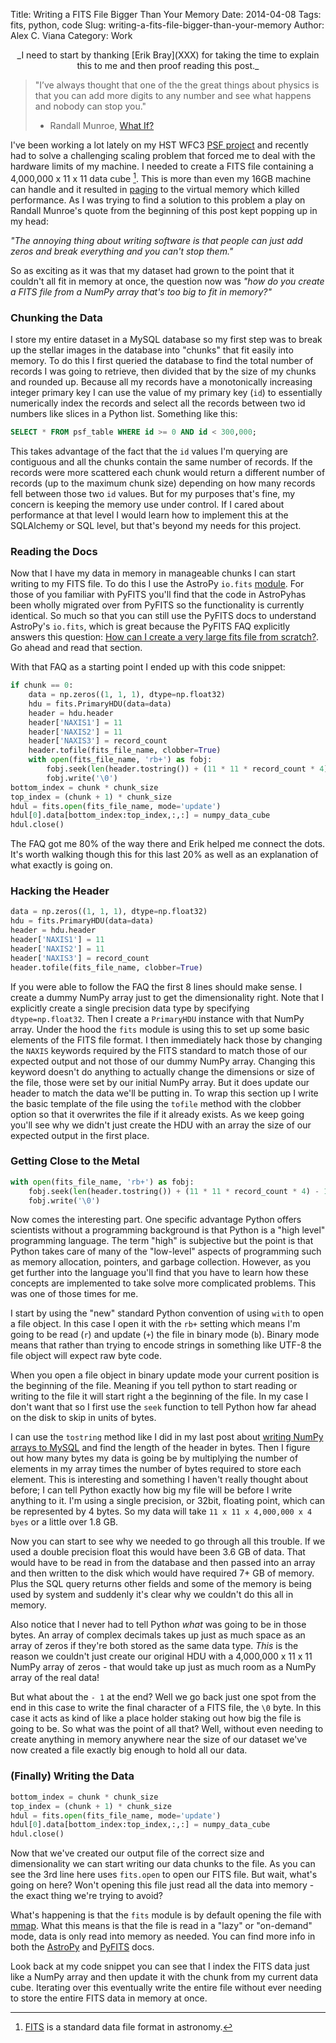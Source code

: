 Title: Writing a FITS File Bigger Than Your Memory
Date: 2014-04-08
Tags: fits, python, code
Slug: writing-a-fits-file-bigger-than-your-memory
Author: Alex C. Viana
Category: Work

<center>_I need to start by thanking [Erik Bray](XXX) for taking the time to explain this to me and then proof reading this post._</center>


> "I’ve always thought that one of the the great things about physics is that you can add more digits to any number and see what happens and nobody can stop you."  
> - Randall Munroe, [What If?](https://what-if.xkcd.com/20/)


I've been working a lot lately on my HST WFC3 [PSF project](http://acviana.github.io/tag/psf.html) and recently had to solve a challenging scaling problem that forced me to deal with the hardware limits of my machine. I needed to create a FITS file containing a 4,000,000 x 11 x 11 data cube [^1]. This is more than even my 16GB machine can handle and it resulted in [paging](http://en.wikipedia.org/wiki/Paging) to the virtual memory which killed performance. As I was trying to find a solution to this problem a play on Randall Munroe's quote from the beginning of this post kept popping up in my head:

_"The annoying thing about writing software is that people can just add zeros and break everything and you can't stop them."_ 

So as exciting as it was that my dataset had grown to the point that it couldn't all fit in memory at once, the question now was _"how do you create a FITS file from a NumPy array that's too big to fit in memory?"_

### Chunking the Data

I store my entire dataset in a MySQL database so my first step was to break up the stellar images in the database into "chunks" that fit easily into memory. To do this I first queried the database to find the total number of records I was going to retrieve, then divided that by the size of my chunks and rounded up. Because all my records have a monotonically increasing integer primary key I can use the value of my primary key (`id`) to essentially numerically index the records and select all the records between two id numbers like slices in a Python list. Something like this:

```sql
SELECT * FROM psf_table WHERE id >= 0 AND id < 300,000;
```

This takes advantage of the fact that the `id` values I'm querying are contiguous and all the chunks contain the same number of records. If the records were more scattered each chunk would return a different number of records (up to the maximum chunk size) depending on how many records fell between those two `id` values. But for my purposes that's fine, my concern is keeping the memory use under control. If I cared about performance at that level I would learn how to implement this at the SQLAlchemy or SQL level, but that's beyond my needs for this project.

### Reading the Docs

Now that I have my data in memory in manageable chunks I can start writing to my FITS file. To do this I use the AstroPy `io.fits` [module](http://astropy.readthedocs.org/en/latest/io/fits/index.html). For those of you familiar with PyFITS you'll find that the code in AstroPyhas been wholly migrated over from PyFITS so the functionality is currently identical. So much so that you can still use the PyFITS docs to understand AstroPy's `io.fits`, which is great because the PyFITS FAQ explicitly answers this question: [How can I create a very large fits file from scratch?](http://pyfits.readthedocs.org/en/latest/appendix/faq.html#how-can-i-create-a-very-large-fits-file-from-scratch). Go ahead and read that section. 

With that FAQ as a starting point I ended up with this code snippet:

```python
if chunk == 0:
    data = np.zeros((1, 1, 1), dtype=np.float32)
    hdu = fits.PrimaryHDU(data=data)
    header = hdu.header
    header['NAXIS1'] = 11
    header['NAXIS2'] = 11
    header['NAXIS3'] = record_count
    header.tofile(fits_file_name, clobber=True)
    with open(fits_file_name, 'rb+') as fobj:
        fobj.seek(len(header.tostring()) + (11 * 11 * record_count * 4) - 1)
        fobj.write('\0')
bottom_index = chunk * chunk_size
top_index = (chunk + 1) * chunk_size
hdul = fits.open(fits_file_name, mode='update')
hdul[0].data[bottom_index:top_index,:,:] = numpy_data_cube 
hdul.close() 
```

The FAQ got me 80% of the way there and Erik helped me connect the dots. It's worth walking though this for this last 20% as well as an explanation of what exactly is going on.

### Hacking the Header

```python
data = np.zeros((1, 1, 1), dtype=np.float32)
hdu = fits.PrimaryHDU(data=data)
header = hdu.header
header['NAXIS1'] = 11
header['NAXIS2'] = 11
header['NAXIS3'] = record_count
header.tofile(fits_file_name, clobber=True)
```

If you were able to follow the FAQ the first 8 lines should make sense. I create a dummy NumPy array just to get the dimensionality right. Note that I explicitly create a single precision data type by specifying `dtype=np.float32`. Then I create a `PrimaryHDU` instance with that NumPy array. Under the hood the `fits` module is using this to set up some basic elements of the FITS file format. I then immediately hack those by changing the `NAXIS` keywords required by the FITS standard to match those of our expected output and not those of our dummy NumPy array. Changing this keyword doesn't do anything to actually change the dimensions or size of the file, those were set by our initial NumPy array. But it does update our header to match the data we'll be putting in. To wrap this section up I write the basic template of the file using the `tofile` method with the clobber option so that it overwrites the file if it already exists. As we keep going you'll see why we didn't just create the HDU with an array the size of our expected output in the first place.

### Getting Close to the Metal

```python
with open(fits_file_name, 'rb+') as fobj:
    fobj.seek(len(header.tostring()) + (11 * 11 * record_count * 4) - 1)
    fobj.write('\0')
```

Now comes the interesting part. One specific advantage Python offers scientists without a programming background is that Python is a "high level" programming language. The term "high" is subjective but the point is that Python takes care of many of the "low-level" aspects of programming such as memory allocation, pointers, and garbage collection. However, as you get further into the language you'll find that you have to learn how these concepts are implemented to take solve more complicated problems. This was one of those times for me.

I start by using the "new" standard Python convention of using `with` to open a file object. In this case I open it with the `rb+` setting which means I'm going to be read (`r`) and update (`+`) the file in binary mode (`b`). Binary mode means that rather than trying to encode strings in something like UTF-8 the file object will expect raw byte code. 

When you open a file object in binary update mode your current position is the beginning of the file. Meaning if you tell python to start reading or writing to the file it will start right a the beginning of the file. In my case I don't want that so I first use the `seek` function to tell Python how far ahead on the disk to skip in units of bytes. 

I can use the `tostring` method like I did in my last post about [writing NumPy arrays to MySQL]() and find the length of the header in bytes. Then I figure out how many bytes my data is going be by multiplying the number of elements in my array times the number of bytes required to store each element. This is interesting and something I haven't really thought about before; I can tell Python exactly how big my file will be before I write anything to it. I'm using a single precision, or 32bit, floating point, which can be represented by 4 bytes. So my data will take `11 x 11 x 4,000,000 x 4 byes` or a little over 1.8 GB. 

Now you can start to see why we needed to go through all this trouble. If we used a double precision float this would have been 3.6 GB of data. That would have to be read in from the database and then passed into an array and then written to the disk which would have required 7+ GB of memory. Plus the SQL query returns other fields and some of the memory is being used by system and suddenly it's clear why we couldn't do this all in memory. 

Also notice that I never had to tell Python _what_ was going to be in those bytes. An array of complex decimals takes up just as much space as an array of zeros if they're both stored as the same data type. _This_ is the reason we couldn't just create our original HDU with a 4,000,000 x 11 x 11 NumPy array of zeros - that would take up just as much room as a NumPy array of the real data!

But what about the `- 1` at the end? Well we go back just one spot from the end in this case to write the final character of a FITS file, the `\0` byte. In this case it acts as kind of like a place holder staking out how big the file is going to be. So what was the point of all that? Well, without even needing to create anything in memory anywhere near the size of our dataset we've now created a file exactly big enough to hold all our data. 

### (Finally) Writing the Data

```python
bottom_index = chunk * chunk_size
top_index = (chunk + 1) * chunk_size
hdul = fits.open(fits_file_name, mode='update')
hdul[0].data[bottom_index:top_index,:,:] = numpy_data_cube 
hdul.close() 
```

Now that we've created our output file of the correct size and dimensionality we can start writing our data chunks to the file. As you can see the 3rd line here uses `fits.open` to open our FITS file. But wait, what's going on here? Won't opening this file just read all the data into memory - the exact thing we're trying to avoid?

What's happening is that the `fits` module is by default opening the file with [mmap](http://en.wikipedia.org/wiki/Mmap). What this means is that the file is read in a "lazy" or "on-demand" mode, data is only read into memory as needed. You can find more info in both the [AstroPy](http://astropy.readthedocs.org/en/latest/io/fits/index.html#working-with-large-files
) and [PyFITS](http://pyfits.readthedocs.org/en/latest/appendix/faq.html#how-do-i-open-a-very-large-image-that-won-t-fit-in-memory) docs.

Look back at my code snippet you can see that I index the FITS data just like a NumPy array and then update it with the chunk from my current data cube. Iterating over this eventually write the entire file without ever needing to store the entire FITS data in memory at once.

[^1]: [FITS](http://en.wikipedia.org/wiki/FITS) is a standard data file format in astronomy.